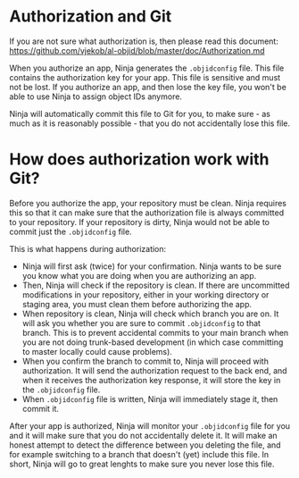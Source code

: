 # Authorization and Git

If you are not sure what authorization is, then please read this document:
https://github.com/vjekob/al-objid/blob/master/doc/Authorization.md

When you authorize an app, Ninja generates the `.objidconfig` file. This file contains the
authorization key for your app. This file is sensitive and must not be lost. If you authorize
an app, and then lose the key file, you won't be able to use Ninja to assign object IDs anymore.

Ninja will automatically commit this file to Git for you, to make sure - as much as it is
reasonably possible - that you do not accidentally lose this file.

# How does authorization work with Git?

Before you authorize the app, your repository must be clean. Ninja requires this so that it can
make sure that the authorization file is always committed to your repository. If your repository
is dirty, Ninja would not be able to commit just the `.objidconfig` file.

This is what happens during authorization:
* Ninja will first ask (twice) for your confirmation. Ninja wants to be sure you know what you are
doing when you are authorizing an app.
* Then, Ninja will check if the repository is clean. If there are uncommitted modifications in your
repository, either in your working directory or staging area, you must clean them before authorizing
the app.
* When repository is clean, Ninja will check which branch you are on. It will ask you whether you
are sure to commit `.objidconfig` to that branch. This is to prevent accidental commits to your main
branch when you are not doing trunk-based development (in which case committing to master locally
could cause problems).
* When you confirm the branch to commit to, Ninja will proceed with authorization. It will send the
authorization request to the back end, and when it receives the authorization key response, it will
store the key in the `.objidconfig` file.
* When `.objidconfig` file is written, Ninja will immediately stage it, then commit it.

After your app is authorized, Ninja will monitor your `.objidconfig` file for you and it will make
sure that you do not accidentally delete it. It will make an honest attempt to detect the difference
between you deleting the file, and for example switching to a branch that doesn't (yet) include this
file. In short, Ninja will go to great lenghts to make sure you never lose this file.

